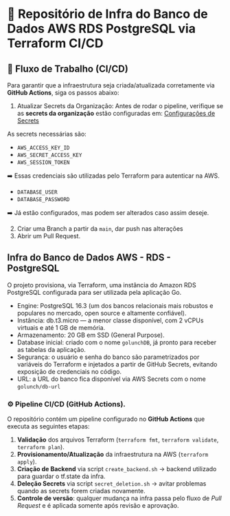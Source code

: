 # 🎲 Repositório de Infra do Banco de Dados AWS RDS PostgreSQL via Terraform CI/CD

## 🔄 Fluxo de Trabalho (CI/CD)

Para garantir que a infraestrutura seja criada/atualizada corretamente via **GitHub Actions**, siga os passos abaixo:

1. Atualizar Secrets da Organização:
  Antes de rodar o pipeline, verifique se as **secrets da organização** estão configuradas em:
  [Configurações de Secrets](https://github.com/fiap-161/tc-golunch-infra/settings/secrets/actions)

  As secrets necessárias são:
  - `AWS_ACCESS_KEY_ID`
  - `AWS_SECRET_ACCESS_KEY`
  - `AWS_SESSION_TOKEN`

➡️ Essas credenciais são utilizadas pelo Terraform para autenticar na AWS.

  - `DATABASE_USER`
  - `DATABASE_PASSWORD`

➡️ Já estão configurados, mas podem ser alterados caso assim deseje.


2. Criar uma Branch a partir da `main`, dar push nas alterações
3. Abrir um Pull Request.


## Infra do Banco de Dados AWS - RDS - PostgreSQL
O projeto provisiona, via Terraform, uma instância do Amazon RDS PostgreSQL configurada para ser utilizada pela aplicação Go.

- Engine: PostgreSQL 16.3 (um dos bancos relacionais mais robustos e populares no mercado, open source e altamente confiável).
- Instância: db.t3.micro — a menor classe disponível, com 2 vCPUs virtuais e até 1 GB de memória.
- Armazenamento: 20 GB em SSD (General Purpose).
- Database inicial: criado com o nome `golunchDB`, já pronto para receber as tabelas da aplicação.
- Segurança: o usuário e senha do banco são parametrizados por variáveis do Terraform e injetados a partir de GitHub Secrets, evitando exposição de credenciais no código.
- URL: a URL do banco fica disponível via AWS Secrets com o nome `golunch/db-url`

### ⚙️ Pipeline CI/CD (GitHub Actions).

O repositório contém um pipeline configurado no **GitHub Actions** que executa as seguintes etapas:

1. **Validação** dos arquivos Terraform (`terraform fmt`, `terraform validate`, `terraform plan`).
2. **Provisionamento/Atualização** da infraestrutura na AWS (`terraform apply`).
3. **Criação de Backend** via script `create_backend.sh` -> backend utilizado para guardar o tf.state da infra.
4. **Deleção Secrets** via script `secret_deletion.sh` -> avitar problemas quando as secrets forem criadas novamente.
5. **Controle de versão**: qualquer mudança na infra passa pelo fluxo de *Pull Request* e é aplicada somente após revisão e aprovação.
